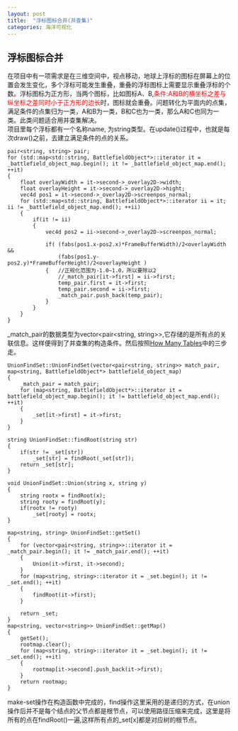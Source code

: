 ```yaml
---
layout: post
title:  "浮标图标合并(并查集)"
categories: 海洋可视化
---
```


## 浮标图标合并
在项目中有一项需求是在三维空间中，视点移动，地球上浮标的图标在屏幕上的位置会发生变化，多个浮标可能发生重叠，重叠的浮标图标上需要显示重叠浮标的个数。浮标图标为正方形，当两个图标，比如图标A、B,<font color='red'>条件:A和B的横坐标之差与纵坐标之差同时小于正方形的边长</font>时，图标就会重叠。问题转化为平面内的点集，满足条件的点集归为一类，A和B为一类，B和C也为一类，那么A和C也同为一类。此类问题适合用并查集解决。   
项目里每个浮标都有一个名称name, 为string类型。在update()过程中，也就是每次draw()之前，去建立满足条件的点的关系。

	pair<string, string> pair;
	for (std::map<std::string, BattlefieldObject*>::iterator it = _battlefield_object_map.begin(); it != _battlefield_object_map.end(); ++it)
	{
		float overlayWidth = it->second->_overlay2D->width;
		float overlayHeight = it->second->_overlay2D->hight;
		vec4d pos1 = it->second->_overlay2D->screenpos_normal;
		for (std::map<std::string, BattlefieldObject*>::iterator ii = it; ii != _battlefield_object_map.end(); ++ii)
		{
			if(it != ii)
			{
				vec4d pos2 = ii->second->_overlay2D->screenpos_normal;
				
				if( (fabs(pos1.x-pos2.x)*FrameBufferWidth)/2<overlayWidth && 
					(fabs(pos1.y-pos2.y)*FrameBufferHeight)/2<overlayHeight )
				{	//正规化范围为-1.0~1.0，所以要除以2
					//_match_pair[it->first] = ii->first;
					temp_pair.first = it->first;
					temp_pair.second = ii->first;
					_match_pair.push_back(temp_pair);
				}
			}
		}
	}

_match_pair的数据类型为vector<pair<string, string>>,它存储的是所有点的关联信息。这样便得到了并查集的构造条件。然后按照[How Many Tables](https://chiryen.github.io/jekyll/update/2017/03/26/How-Many-Tables.html)中的三步走。  


	UnionFindSet::UnionFindSet(vector<pair<string, string>> match_pair, map<string, BattlefieldObject*> battlefield_object_map)
	{
		_match_pair = match_pair;
		for (map<string, BattlefieldObject*>::iterator it = battlefield_object_map.begin(); it != battlefield_object_map.end(); ++it)
		{
			_set[it->first] = it->first;
		}
	}
	
	string UnionFindSet::findRoot(string str)
	{
		if(str != _set[str])
			_set[str] = findRoot(_set[str]);
		return _set[str];
	}
	
	void UnionFindSet::Union(string x, string y)
	{
		string rootx = findRoot(x);
		string rooty = findRoot(y);
		if(rootx != rooty)
			_set[rooty] = rootx;
	}
	
	map<string, string> UnionFindSet::getSet()
	{
		for (vector<pair<string, string>>::iterator it = _match_pair.begin(); it != _match_pair.end(); ++it)
		{
			Union(it->first, it->second);
		}
		for (map<string, string>::iterator it = _set.begin(); it != _set.end(); ++it)
		{
			findRoot(it->first);
		}
	
		return _set;
	}
	map<string, vector<string>> UnionFindSet::getMap()
	{
		getSet();
		rootmap.clear();
		for (map<string, string>::iterator it = _set.begin(); it != _set.end(); ++it)
		{
			rootmap[it->second].push_back(it->first);
		}
		return rootmap;
	}


make-set操作在构造函数中完成的，find操作这里采用的是递归的方式，在union操作后并不是每个结点的父节点都是根节点，可以使用路径压缩来完成，这里是将所有的点在findRoot()一遍,这样所有点的_set[x]都是对应树的根节点。